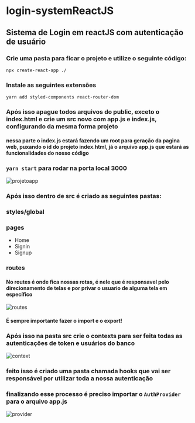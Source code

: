 # login-systemReactJS

## Sistema de Login em reactJS com autenticação de usuário

### Crie uma pasta para ficar o projeto e utilize o seguinte código:

`npx create-react-app ./`

### Instale as seguintes extensões

`yarn add styled-components react-router-dom`

### Após isso apague todos arquivos do public, exceto o index.html e crie um src novo com app.js e index.js, configurando da mesma forma projeto

#### nessa parte o index.js estará fazendo um root para geração da pagina web, puxando o id do projeto index.html, já o arquivo app.js que estará as funcionalidades do nosso código

### `yarn start` para rodar na porta local 3000

![projetoapp](https://user-images.githubusercontent.com/79342387/218337056-9c20d1b0-5995-4812-ad52-1ad50338f72f.png)


### Após isso dentro de src é criado as seguintes pastas:

### styles/global
### pages
* Home
* Signin
* Signup
### routes

#### No routes é onde fica nossas rotas, é nele que é responsavel pelo direcionamento de telas e por privar o usuario de alguma tela em específico

![routes](https://user-images.githubusercontent.com/79342387/218342484-8250c278-17e0-412e-9e93-14a365bd221e.png)

#### É sempre importante fazer o import e o export!

### Após isso na pasta src crie o contexts para ser feita todas as autenticações de token e usuários do banco

![context](https://user-images.githubusercontent.com/79342387/218574511-936e0010-3fbe-48cd-82ed-b5d1bf39894f.png)

### feito isso é criado uma pasta chamada hooks que vai ser responsável por utilizar toda a nossa autenticação

### finalizando esse processo é preciso importar o `AuthProvider` para o arquivo app.js

![provider](https://user-images.githubusercontent.com/79342387/218574595-4ed2e7f1-088f-4584-8553-c12952e5c2f4.png)




